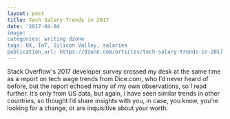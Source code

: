 ```yaml
---
layout: post
title: Tech Salary Trends in 2017
date: '2017-04-04
image:
categories: writing dzone
tags: UX, IoT, Silicon Valley, salaries
publication_url: https://dzone.com/articles/tech-salary-trends-in-2017
---
```

Stack Overflow's 2017 developer survey crossed my desk at the same time as a report on tech wage trends from Dice.com, who I’d never heard of before, but the report echoed many of my own observations, so I read further. It’s only from US data, but again, I have seen similar trends in other countries, so thought I’d share insights with you, in case, you know, you’re looking for a change, or are inquisitive about your worth.
